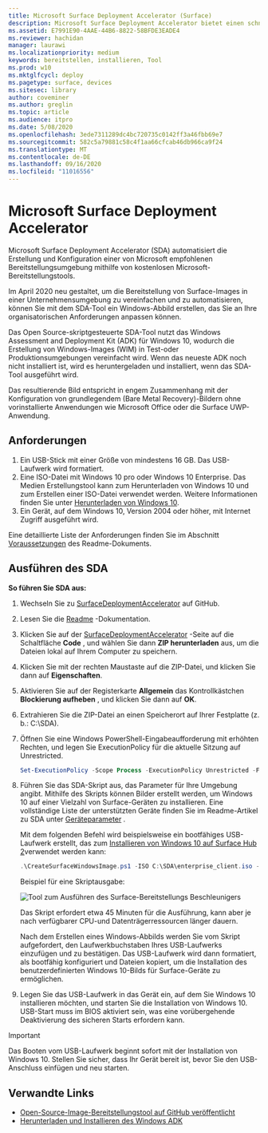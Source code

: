 ```yaml
---
title: Microsoft Surface Deployment Accelerator (Surface)
description: Microsoft Surface Deployment Accelerator bietet einen schnellen und einfachen Bereitstellungsmechanismus für Organisationen, die ein Reimaging von Surface-Geräten durchführen möchten.
ms.assetid: E7991E90-4AAE-44B6-8822-58BFDE3EADE4
ms.reviewer: hachidan
manager: laurawi
ms.localizationpriority: medium
keywords: bereitstellen, installieren, Tool
ms.prod: w10
ms.mktglfcycl: deploy
ms.pagetype: surface, devices
ms.sitesec: library
author: coveminer
ms.author: greglin
ms.topic: article
ms.audience: itpro
ms.date: 5/08/2020
ms.openlocfilehash: 3ede7311289dc4bc720735c0142ff3a46fbb69e7
ms.sourcegitcommit: 582c5a79881c58c4f1aa66cfcab46db966ca9f24
ms.translationtype: MT
ms.contentlocale: de-DE
ms.lasthandoff: 09/16/2020
ms.locfileid: "11016556"
---
```

# Microsoft Surface Deployment Accelerator

Microsoft Surface Deployment Accelerator (SDA) automatisiert die Erstellung und Konfiguration einer von Microsoft empfohlenen Bereitstellungsumgebung mithilfe von kostenlosen Microsoft-Bereitstellungstools.

Im April 2020 neu gestaltet, um die Bereitstellung von Surface-Images in einer Unternehmensumgebung zu vereinfachen und zu automatisieren, können Sie mit dem SDA-Tool ein Windows-Abbild erstellen, das Sie an Ihre organisatorischen Anforderungen anpassen können.

Das Open Source-skriptgesteuerte SDA-Tool nutzt das Windows Assessment and Deployment Kit (ADK) für Windows 10, wodurch die Erstellung von Windows-Images (WIM) in Test-oder Produktionsumgebungen vereinfacht wird. Wenn das neueste ADK noch nicht installiert ist, wird es heruntergeladen und installiert, wenn das SDA-Tool ausgeführt wird.

Das resultierende Bild entspricht in engem Zusammenhang mit der Konfiguration von grundlegendem (Bare Metal Recovery)-Bildern ohne vorinstallierte Anwendungen wie Microsoft Office oder die Surface UWP-Anwendung.

## Anforderungen

1. Ein USB-Stick mit einer Größe von mindestens 16 GB. Das USB-Laufwerk wird formatiert.
2. Eine ISO-Datei mit Windows 10 pro oder Windows 10 Enterprise. Das Medien Erstellungstool kann zum Herunterladen von Windows 10 und zum Erstellen einer ISO-Datei verwendet werden. Weitere Informationen finden Sie unter [Herunterladen von Windows 10](https://www.microsoft.com/software-download/windows10).
3. Ein Gerät, auf dem Windows 10, Version 2004 oder höher, mit Internet Zugriff ausgeführt wird.

Eine detaillierte Liste der Anforderungen finden Sie im Abschnitt [Voraussetzungen](https://github.com/microsoft/SurfaceDeploymentAccelerator/blob/master/README.md#prerequisites) des Readme-Dokuments.

## Ausführen des SDA

**So führen Sie SDA aus:**

1. Wechseln Sie zu [SurfaceDeploymentAccelerator](https://github.com/microsoft/SurfaceDeploymentAccelerator) auf GitHub. 
2. Lesen Sie die [Readme](https://github.com/microsoft/SurfaceDeploymentAccelerator/blob/master/README.md) -Dokumentation.
3. Klicken Sie auf der [SurfaceDeploymentAccelerator](https://github.com/microsoft/SurfaceDeploymentAccelerator) -Seite auf die Schaltfläche **Code** , und wählen Sie dann **ZIP herunterladen** aus, um die Dateien lokal auf Ihrem Computer zu speichern.
4. Klicken Sie mit der rechten Maustaste auf die ZIP-Datei, und klicken Sie dann auf **Eigenschaften**.
5. Aktivieren Sie auf der Registerkarte **Allgemein** das Kontrollkästchen **Blockierung aufheben** , und klicken Sie dann auf **OK**.
6. Extrahieren Sie die ZIP-Datei an einen Speicherort auf Ihrer Festplatte (z. b.: C:\SDA).
7. Öffnen Sie eine Windows PowerShell-Eingabeaufforderung mit erhöhten Rechten, und legen Sie ExecutionPolicy für die aktuelle Sitzung auf Unrestricted.

    ```powershell
    Set-ExecutionPolicy -Scope Process -ExecutionPolicy Unrestricted -Force
    ```
8. Führen Sie das SDA-Skript aus, das Parameter für Ihre Umgebung angibt. Mithilfe des Skripts können Bilder erstellt werden, um Windows 10 auf einer Vielzahl von Surface-Geräten zu installieren. Eine vollständige Liste der unterstützten Geräte finden Sie im Readme-Artikel zu SDA unter [Geräteparameter](https://github.com/microsoft/SurfaceDeploymentAccelerator/blob/master/README.md#full-parameter-documentation) . 

    Mit dem folgenden Befehl wird beispielsweise ein bootfähiges USB-Laufwerk erstellt, das zum [Installieren von Windows 10 auf Surface Hub 2](https://docs.microsoft.com/surface-hub/surface-hub-2s-migrate-os)verwendet werden kann:

    ```powershell
    .\CreateSurfaceWindowsImage.ps1 -ISO C:\SDA\enterprise_client.iso -OSSKU Enterprise -DestinationFolder C:\Output -Device SurfaceHub2 -CreateUSB $True
    ```
    Beispiel für eine Skriptausgabe:

   ![Tool zum Ausführen des Surface-Bereitstellungs Beschleunigers](images/sda1.png)

    Das Skript erfordert etwa 45 Minuten für die Ausführung, kann aber je nach verfügbarer CPU-und Datenträgerressourcen länger dauern. 

    Nach dem Erstellen eines Windows-Abbilds werden Sie vom Skript aufgefordert, den Laufwerkbuchstaben Ihres USB-Laufwerks einzufügen und zu bestätigen. Das USB-Laufwerk wird dann formatiert, als bootfähig konfiguriert und Dateien kopiert, um die Installation des benutzerdefinierten Windows 10-Bilds für Surface-Geräte zu ermöglichen.

9. Legen Sie das USB-Laufwerk in das Gerät ein, auf dem Sie Windows 10 installieren möchten, und starten Sie die Installation von Windows 10. USB-Start muss im BIOS aktiviert sein, was eine vorübergehende Deaktivierung des sicheren Starts erfordern kann.

> [!IMPORTANT]
> Das Booten vom USB-Laufwerk beginnt sofort mit der Installation von Windows 10. Stellen Sie sicher, dass Ihr Gerät bereit ist, bevor Sie den USB-Anschluss einfügen und neu starten. 

## Verwandte Links

 - [Open-Source-Image-Bereitstellungstool auf GitHub veröffentlicht](https://techcommunity.microsoft.com/t5/surface-it-pro-blog/open-source-image-deployment-tool-released-on-github/ba-p/1314115)
 - [Herunterladen und Installieren des Windows ADK](https://docs.microsoft.com/windows-hardware/get-started/adk-install)
